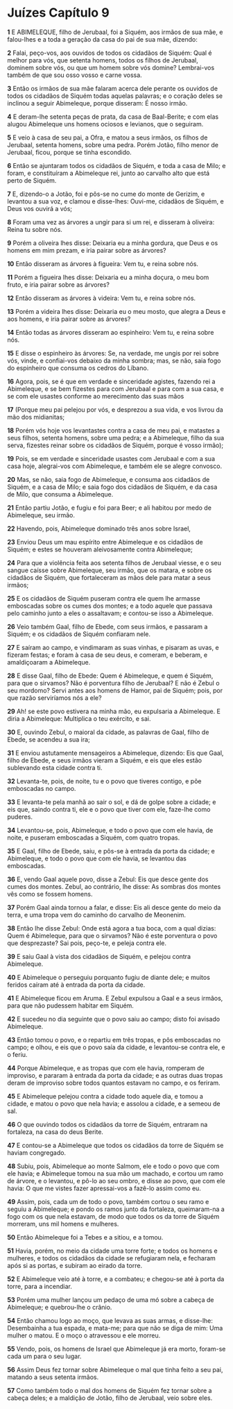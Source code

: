 # Juízes Capítulo 9

**1** 	E ABIMELEQUE, filho de Jerubaal, foi a Siquém, aos irmãos de sua mãe, e falou-lhes e a toda a geração da casa do pai de sua mãe, dizendo:

**2** 	Falai, peço-vos, aos ouvidos de todos os cidadãos de Siquém: Qual é melhor para vós, que setenta homens, todos os filhos de Jerubaal, dominem sobre vós, ou que um homem sobre vós domine? Lembrai-vos também de que sou osso vosso e carne vossa.

**3** 	Então os irmãos de sua mãe falaram acerca dele perante os ouvidos de todos os cidadãos de Siquém todas aquelas palavras; e o coração deles se inclinou a seguir Abimeleque, porque disseram: É nosso irmão.

**4** 	E deram-lhe setenta peças de prata, da casa de Baal-Berite; e com elas alugou Abimeleque uns homens ociosos e levianos, que o seguiram.

**5** 	E veio à casa de seu pai, a Ofra, e matou a seus irmãos, os filhos de Jerubaal, setenta homens, sobre uma pedra. Porém Jotão, filho menor de Jerubaal, ficou, porque se tinha escondido.

**6** 	Então se ajuntaram todos os cidadãos de Siquém, e toda a casa de Milo; e foram, e constituíram a Abimeleque rei, junto ao carvalho alto que está perto de Siquém.

**7** 	E, dizendo-o a Jotão, foi e pôs-se no cume do monte de Gerizim, e levantou a sua voz, e clamou e disse-lhes: Ouvi-me, cidadãos de Siquém, e Deus vos ouvirá a vós;

**8** 	Foram uma vez as árvores a ungir para si um rei, e disseram à oliveira: Reina tu sobre nós.

**9** 	Porém a oliveira lhes disse: Deixaria eu a minha gordura, que Deus e os homens em mim prezam, e iria pairar sobre as árvores?

**10** 	Então disseram as árvores à figueira: Vem tu, e reina sobre nós.

**11** 	Porém a figueira lhes disse: Deixaria eu a minha doçura, o meu bom fruto, e iria pairar sobre as árvores?

**12** 	Então disseram as árvores à videira: Vem tu, e reina sobre nós.

**13** 	Porém a videira lhes disse: Deixaria eu o meu mosto, que alegra a Deus e aos homens, e iria pairar sobre as árvores?

**14** 	Então todas as árvores disseram ao espinheiro: Vem tu, e reina sobre nós.

**15** 	E disse o espinheiro às árvores: Se, na verdade, me ungis por rei sobre vós, vinde, e confiai-vos debaixo da minha sombra; mas, se não, saia fogo do espinheiro que consuma os cedros do Líbano.

**16** 	Agora, pois, se é que em verdade e sinceridade agistes, fazendo rei a Abimeleque, e se bem fizestes para com Jerubaal e para com a sua casa, e se com ele usastes conforme ao merecimento das suas mãos

**17** 	(Porque meu pai pelejou por vós, e desprezou a sua vida, e vos livrou da mão dos midianitas;

**18** 	Porém vós hoje vos levantastes contra a casa de meu pai, e matastes a seus filhos, setenta homens, sobre uma pedra; e a Abimeleque, filho da sua serva, fizestes reinar sobre os cidadãos de Siquém, porque é vosso irmão);

**19** 	Pois, se em verdade e sinceridade usastes com Jerubaal e com a sua casa hoje, alegrai-vos com Abimeleque, e também ele se alegre convosco.

**20** 	Mas, se não, saia fogo de Abimeleque, e consuma aos cidadãos de Siquém, e a casa de Milo; e saia fogo dos cidadãos de Siquém, e da casa de Milo, que consuma a Abimeleque.

**21** 	Então partiu Jotão, e fugiu e foi para Beer; e ali habitou por medo de Abimeleque, seu irmão.

**22** 	Havendo, pois, Abimeleque dominado três anos sobre Israel,

**23** 	Enviou Deus um mau espírito entre Abimeleque e os cidadãos de Siquém; e estes se houveram aleivosamente contra Abimeleque;

**24** 	Para que a violência feita aos setenta filhos de Jerubaal viesse, e o seu sangue caísse sobre Abimeleque, seu irmão, que os matara, e sobre os cidadãos de Siquém, que fortaleceram as mãos dele para matar a seus irmãos;

**25** 	E os cidadãos de Siquém puseram contra ele quem lhe armasse emboscadas sobre os cumes dos montes; e a todo aquele que passava pelo caminho junto a eles o assaltavam; e contou-se isso a Abimeleque.

**26** 	Veio também Gaal, filho de Ebede, com seus irmãos, e passaram a Siquém; e os cidadãos de Siquém confiaram nele.

**27** 	E saíram ao campo, e vindimaram as suas vinhas, e pisaram as uvas, e fizeram festas; e foram à casa de seu deus, e comeram, e beberam, e amaldiçoaram a Abimeleque.

**28** 	E disse Gaal, filho de Ebede: Quem é Abimeleque, e quem é Siquém, para que o sirvamos? Não é porventura filho de Jerubaal? E não é Zebul o seu mordomo? Servi antes aos homens de Hamor, pai de Siquém; pois, por que razão serviríamos nós a ele?

**29** 	Ah! se este povo estivera na minha mão, eu expulsaria a Abimeleque. E diria a Abimeleque: Multiplica o teu exército, e sai.

**30** 	E, ouvindo Zebul, o maioral da cidade, as palavras de Gaal, filho de Ebede, se acendeu a sua ira;

**31** 	E enviou astutamente mensageiros a Abimeleque, dizendo: Eis que Gaal, filho de Ebede, e seus irmãos vieram a Siquém, e eis que eles estão sublevando esta cidade contra ti.

**32** 	Levanta-te, pois, de noite, tu e o povo que tiveres contigo, e põe emboscadas no campo.

**33** 	E levanta-te pela manhã ao sair o sol, e dá de golpe sobre a cidade; e eis que, saindo contra ti, ele e o povo que tiver com ele, faze-lhe como puderes.

**34** 	Levantou-se, pois, Abimeleque, e todo o povo que com ele havia, de noite, e puseram emboscadas a Siquém, com quatro tropas.

**35** 	E Gaal, filho de Ebede, saiu, e pôs-se à entrada da porta da cidade; e Abimeleque, e todo o povo que com ele havia, se levantou das emboscadas.

**36** 	E, vendo Gaal aquele povo, disse a Zebul: Eis que desce gente dos cumes dos montes. Zebul, ao contrário, lhe disse: As sombras dos montes vês como se fossem homens.

**37** 	Porém Gaal ainda tornou a falar, e disse: Eis ali desce gente do meio da terra, e uma tropa vem do caminho do carvalho de Meonenim.

**38** 	Então lhe disse Zebul: Onde está agora a tua boca, com a qual dizias: Quem é Abimeleque, para que o sirvamos? Não é este porventura o povo que desprezaste? Sai pois, peço-te, e peleja contra ele.

**39** 	E saiu Gaal à vista dos cidadãos de Siquém, e pelejou contra Abimeleque.

**40** 	E Abimeleque o perseguiu porquanto fugiu de diante dele; e muitos feridos caíram até à entrada da porta da cidade.

**41** 	E Abimeleque ficou em Aruma. E Zebul expulsou a Gaal e a seus irmãos, para que não pudessem habitar em Siquém.

**42** 	E sucedeu no dia seguinte que o povo saiu ao campo; disto foi avisado Abimeleque.

**43** 	Então tomou o povo, e o repartiu em três tropas, e pôs emboscadas no campo; e olhou, e eis que o povo saía da cidade, e levantou-se contra ele, e o feriu.

**44** 	Porque Abimeleque, e as tropas que com ele havia, romperam de improviso, e pararam à entrada da porta da cidade; e as outras duas tropas deram de improviso sobre todos quantos estavam no campo, e os feriram.

**45** 	E Abimeleque pelejou contra a cidade todo aquele dia, e tomou a cidade, e matou o povo que nela havia; e assolou a cidade, e a semeou de sal.

**46** 	O que ouvindo todos os cidadãos da torre de Siquém, entraram na fortaleza, na casa do deus Berite.

**47** 	E contou-se a Abimeleque que todos os cidadãos da torre de Siquém se haviam congregado.

**48** 	Subiu, pois, Abimeleque ao monte Salmom, ele e todo o povo que com ele havia; e Abimeleque tomou na sua mão um machado, e cortou um ramo de árvore, e o levantou, e pô-lo ao seu ombro, e disse ao povo, que com ele havia: O que me vistes fazer apressai-vos a fazê-lo assim como eu.

**49** 	Assim, pois, cada um de todo o povo, também cortou o seu ramo e seguiu a Abimeleque; e pondo os ramos junto da fortaleza, queimaram-na a fogo com os que nela estavam, de modo que todos os da torre de Siquém morreram, uns mil homens e mulheres.

**50** 	Então Abimeleque foi a Tebes e a sitiou, e a tomou.

**51** 	Havia, porém, no meio da cidade uma torre forte; e todos os homens e mulheres, e todos os cidadãos da cidade se refugiaram nela, e fecharam após si as portas, e subiram ao eirado da torre.

**52** 	E Abimeleque veio até à torre, e a combateu; e chegou-se até à porta da torre, para a incendiar.

**53** 	Porém uma mulher lançou um pedaço de uma mó sobre a cabeça de Abimeleque; e quebrou-lhe o crânio.

**54** 	Então chamou logo ao moço, que levava as suas armas, e disse-lhe: Desembainha a tua espada, e mata-me; para que não se diga de mim: Uma mulher o matou. E o moço o atravessou e ele morreu.

**55** 	Vendo, pois, os homens de Israel que Abimeleque já era morto, foram-se cada um para o seu lugar.

**56** 	Assim Deus fez tornar sobre Abimeleque o mal que tinha feito a seu pai, matando a seus setenta irmãos.

**57** 	Como também todo o mal dos homens de Siquém fez tornar sobre a cabeça deles; e a maldição de Jotão, filho de Jerubaal, veio sobre eles.

